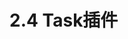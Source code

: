 # 2.4 Task插件

<!--
https://code.visualstudio.com/api/extension-guides/task-provider

https://github.com/microsoft/vscode-extension-samples/tree/main/task-provider-sample
https://github.com/athackst/vscode-ament-task-provider

https://github.com/Microsoft/vscode/issues/71089
-->

